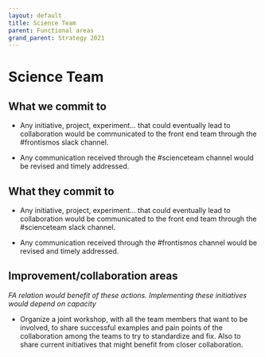 ```yaml
---
layout: default
title: Science Team
parent: Functional areas
grand_parent: Strategy 2021
---
```


# Science Team

## What we commit to

- Any initiative, project, experiment… that could eventually lead to collaboration would be communicated to the front end team through the #frontismos slack channel.
    
- Any communication received through the #scienceteam channel would be revised and timely addressed.


## What they commit to

- Any initiative, project, experiment… that could eventually lead to collaboration would be communicated to the front end team through the #scienceteam slack channel.
    
- Any communication received through the #frontismos channel would be revised and timely addressed.



## Improvement/collaboration areas 
_FA relation would benefit of these actions. 
Implementing these initiatives would depend on capacity_

-   Organize a joint workshop, with all the team members that want to be involved, to share successful examples and pain points of the collaboration among the teams to try to standardize and fix. Also to share current initiatives that might benefit from closer collaboration.